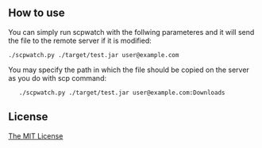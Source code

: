 How to use
----------
You can simply run scpwatch with the follwing parameteres and it will send the file to the remote server if it is modified:

```
./scpwatch.py ./target/test.jar user@example.com
```

You may specify the path in which the file should be copied on the server as you do with scp command:

```
   ./scpwatch.py ./target/test.jar user@example.com:Downloads
```

License
---------
[The MIT License](http://opensource.org/licenses/MIT)
